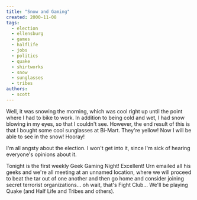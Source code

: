 ```yaml
---
title: "Snow and Gaming"
created: 2000-11-08
tags: 
  - election
  - ellensburg
  - games
  - halflife
  - jobs
  - politics
  - quake
  - shirtworks
  - snow
  - sunglasses
  - tribes
authors: 
  - scott
---
```


Well, it was snowing the morning, which was cool right up until the point where I had to bike to work. In addition to being cold and wet, I had snow blowing in my eyes, so that I couldn't see. However, the end result of this is that I bought some cool sunglasses at Bi-Mart. They're yellow! Now I will be able to see in the snow! Hooray!

I'm all angsty about the election. I won't get into it, since I'm sick of hearing everyone's opinions about it.

Tonight is the first weekly Geek Gaming Night! Excellent! Urn emailed all his geeks and we're all meeting at an unnamed location, where we will proceed to beat the tar out of one another and then go home and consider joining secret terrorist organizations... oh wait, that's Fight Club... We'll be playing Quake (and Half Life and Tribes and others).
